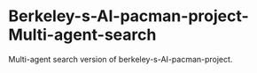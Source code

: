 # Berkeley-s-AI-pacman-project-Multi-agent-search
Multi-agent search version of berkeley-s-AI-pacman-project.
